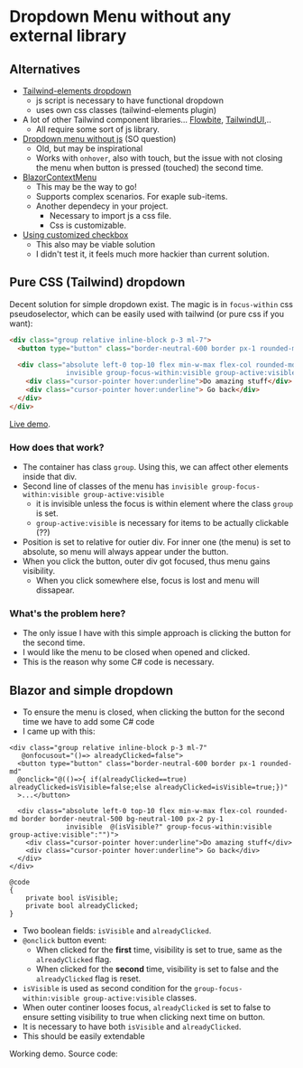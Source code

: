 # Dropdown Menu without any external library

## Alternatives

- [Tailwind-elements dropdown](https://tailwind-elements.com/docs/standard/components/dropdown/)
  - js script is necessary to have functional dropdown
  - uses own css classes (tailwind-elements plugin)
- A lot of other Tailwind component libraries... [Flowbite](https://flowbite.com/docs/components/dropdowns/#), [TailwindUI](https://tailwindui.com/components/application-ui/elements/dropdowns),..
  - All require some sort of js library.
- [Dropdown menu without js](https://stackoverflow.com/questions/10468554/dropdown-menu-without-javascript) (SO question)
  - Old, but may be inspirational
  - Works with `onhover`, also with touch, but the issue with not closing the menu when button is pressed (touched) the second time.
- [BlazorContextMenu](https://github.com/stavroskasidis/BlazorContextMenu)
  - This may be the way to go!
  - Supports complex scenarios. For exaple sub-items.
  - Another dependecy in your project.
    - Necessary to import js a css file.
    - Css is customizable.
- [Using customized checkbox](https://css-tricks.com/the-checkbox-hack/)
  - This also may be viable solution
  - I didn't test it, it feels much more hackier than current solution. 

## Pure CSS (Tailwind) dropdown

Decent solution for simple dropdown exist. The magic is in `focus-within` css pseudoselector, which can be easily used with tailwind (or pure css if you want):

```html
<div class="group relative inline-block p-3 ml-7">
  <button type="button" class="border-neutral-600 border px-1 rounded-md">...</button>

  <div class="absolute left-0 top-10 flex min-w-max flex-col rounded-md border border-neutral-500 bg-neutral-100 px-2 py-1 
              invisible group-focus-within:visible group-active:visible">
    <div class="cursor-pointer hover:underline">Do amazing stuff</div>
    <div class="cursor-pointer hover:underline"> Go back</div>
  </div>
</div>
```

[Live demo](https://play.tailwindcss.com/xSihfwdQuZ).

### How does that work? 

- The container has class `group`. Using this, we can affect other elements inside that div.
- Second line of classes of the menu has `invisible group-focus-within:visible group-active:visible`
  - it is invisible unless the focus is within element where the class `group` is set.
  - `group-active:visible` is necessary for items to be actually clickable (??)
- Position is set to relative for outier div. For inner one (the menu) is set to absolute, so menu will always appear under the button.
- When you click the button, outer div got focused, thus menu gains visibility.
  - When you click somewhere else, focus is lost and menu will dissapear.

### What's the problem here?

- The only issue I have with this simple approach is clicking the button for the second time.
- I would like the menu to be closed when opened and clicked.
- This is the reason why some C# code is necessary.

## Blazor and simple dropdown

- To ensure the menu is closed, when clicking the button for the second time we have to add some C# code
- I came up with this:

```razor
<div class="group relative inline-block p-3 ml-7"
   @onfocusout="()=> alreadyClicked=false">
  <button type="button" class="border-neutral-600 border px-1 rounded-md"
  @onclick="@(()=>{ if(alreadyClicked==true) alreadyClicked=isVisible=false;else alreadyClicked=isVisible=true;})"
  >...</button>

  <div class="absolute left-0 top-10 flex min-w-max flex-col rounded-md border border-neutral-500 bg-neutral-100 px-2 py-1 
              invisible  @(isVisible?" group-focus-within:visible group-active:visible":"")">
    <div class="cursor-pointer hover:underline">Do amazing stuff</div>
    <div class="cursor-pointer hover:underline"> Go back</div>
  </div>
</div>

@code
{
    private bool isVisible;
    private bool alreadyClicked;
}
```

- Two boolean fields: `isVisible` and `alreadyClicked`.
- `@onclick` button event:
  - When clicked for the **first** time, visibility is set to true, same as the `alreadyClicked` flag.
  - When clicked for the **second** time, visibility is set to false and the `alreadyClicked` flag is reset.
- `isVisible` is used as second condition for the `group-focus-within:visible group-active:visible` classes.
- When outer continer looses focus, `alreadyClicked` is set to false to ensure setting visibility to true when clicking next time on button.
- It is necessary to have both `isVisible` and `alreadyClicked`.
- This should be easily extendable 


Working demo. Source code: